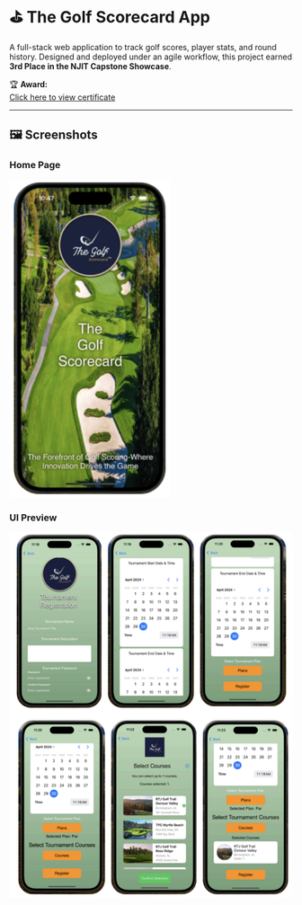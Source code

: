 # ⛳ The Golf Scorecard App

A full-stack web application to track golf scores, player stats, and round history. Designed and deployed under an agile workflow, this project earned **3rd Place in the NJIT Capstone Showcase**.

🏆 **Award:**  
[Click here to view certificate](certificate.png)

---

## 🖼️ Screenshots

### Home Page  
![Golf Scorecard Homepage](homepage.PNG)

### UI Preview  
![Golf Scorecard UI Collage](ui-collage.PNG)
